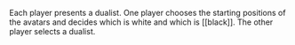 Each player presents a dualist. One player chooses the starting positions of the avatars and decides which is white and which is [[black]]. The other player selects a dualist.